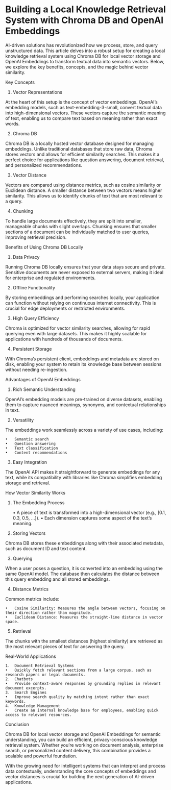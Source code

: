 # Building a Local Knowledge Retrieval System with Chroma DB and OpenAI Embeddings

AI-driven solutions has revolutionized how we process, store, and query unstructured data. This article delves into a robust setup for creating a local knowledge retrieval system using Chroma DB for local vector storage and OpenAI Embeddings to transform textual data into semantic vectors. Below, we explore the key benefits, concepts, and the magic behind vector similarity.

Key Concepts

1. Vector Representations

At the heart of this setup is the concept of vector embeddings. OpenAI’s embedding models, such as text-embedding-3-small, convert textual data into high-dimensional vectors. These vectors capture the semantic meaning of text, enabling us to compare text based on meaning rather than exact words.

2. Chroma DB

Chroma DB is a locally hosted vector database designed for managing embeddings. Unlike traditional databases that store raw data, Chroma stores vectors and allows for efficient similarity searches. This makes it a perfect choice for applications like question answering, document retrieval, and personalized recommendations.

3. Vector Distance

Vectors are compared using distance metrics, such as cosine similarity or Euclidean distance. A smaller distance between two vectors means higher similarity. This allows us to identify chunks of text that are most relevant to a query.

4. Chunking

To handle large documents effectively, they are split into smaller, manageable chunks with slight overlaps. Chunking ensures that smaller sections of a document can be individually matched to user queries, improving retrieval precision.

Benefits of Using Chroma DB Locally

1. Data Privacy

Running Chroma DB locally ensures that your data stays secure and private. Sensitive documents are never exposed to external servers, making it ideal for enterprise and regulated environments.

2. Offline Functionality

By storing embeddings and performing searches locally, your application can function without relying on continuous internet connectivity. This is crucial for edge deployments or restricted environments.

3. High Query Efficiency

Chroma is optimized for vector similarity searches, allowing for rapid querying even with large datasets. This makes it highly scalable for applications with hundreds of thousands of documents.

4. Persistent Storage

With Chroma’s persistent client, embeddings and metadata are stored on disk, enabling your system to retain its knowledge base between sessions without needing re-ingestion.

Advantages of OpenAI Embeddings

1. Rich Semantic Understanding

OpenAI’s embedding models are pre-trained on diverse datasets, enabling them to capture nuanced meanings, synonyms, and contextual relationships in text.

2. Versatility

The embeddings work seamlessly across a variety of use cases, including:

    •	Semantic search
    •	Question answering
    •	Text classification
    •	Content recommendations

3. Easy Integration

The OpenAI API makes it straightforward to generate embeddings for any text, while its compatibility with libraries like Chroma simplifies embedding storage and retrieval.

How Vector Similarity Works

1. The Embedding Process

   • A piece of text is transformed into a high-dimensional vector (e.g., [0.1, 0.3, 0.5, ...]).
   • Each dimension captures some aspect of the text’s meaning.

2. Storing Vectors

Chroma DB stores these embeddings along with their associated metadata, such as document ID and text content.

3. Querying

When a user poses a question, it is converted into an embedding using the same OpenAI model. The database then calculates the distance between this query embedding and all stored embeddings.

4. Distance Metrics

Common metrics include:

    •	Cosine Similarity: Measures the angle between vectors, focusing on their direction rather than magnitude.
    •	Euclidean Distance: Measures the straight-line distance in vector space.

5. Retrieval

The chunks with the smallest distances (highest similarity) are retrieved as the most relevant pieces of text for answering the query.

Real-World Applications

    1.	Document Retrieval Systems
    •	Quickly fetch relevant sections from a large corpus, such as research papers or legal documents.
    2.	Chatbots
    •	Provide context-aware responses by grounding replies in relevant document excerpts.
    3.	Search Engines
    •	Improve search quality by matching intent rather than exact keywords.
    4.	Knowledge Management
    •	Create an internal knowledge base for employees, enabling quick access to relevant resources.

Conclusion

Chroma DB for local vector storage and OpenAI Embeddings for semantic understanding, you can build an efficient, privacy-conscious knowledge retrieval system. Whether you’re working on document analysis, enterprise search, or personalized content delivery, this combination provides a scalable and powerful foundation.

With the growing need for intelligent systems that can interpret and process data contextually, understanding the core concepts of embeddings and vector distances is crucial for building the next generation of AI-driven applications.
